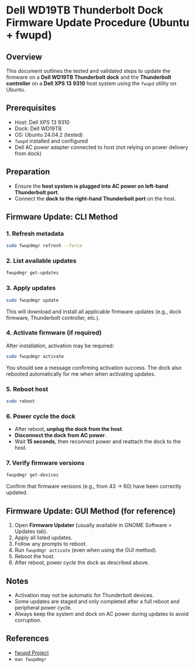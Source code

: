 # Dell WD19TB Thunderbolt Dock Firmware Update Procedure (Ubuntu + fwupd)

## Overview
This document outlines the tested and validated steps to update the firmware on a **Dell WD19TB Thunderbolt dock** and the **Thunderbolt controller** on a **Dell XPS 13 9310** host system using the `fwupd` utility on Ubuntu.

## Prerequisites
- Host: Dell XPS 13 9310
- Dock: Dell WD19TB
- OS: Ubuntu 24.04.2 (tested)
- `fwupd` installed and configured
- Dell AC power adapter connected to host (not relying on power delivery from dock)

## Preparation
- Ensure the **host system is plugged into AC power on left-hand Thunderbolt port**.
- Connect the **dock to the right-hand Thunderbolt port** on the host.

## Firmware Update: CLI Method

### 1. Refresh metadata
```bash
sudo fwupdmgr refresh --force
```

### 2. List available updates
```bash
fwupdmgr get-updates
```

### 3. Apply updates
```bash
sudo fwupdmgr update
```
This will download and install all applicable firmware updates (e.g., dock firmware, Thunderbolt controller, etc.).

### 4. Activate firmware (if required)
After installation, activation may be required:
```bash
sudo fwupdmgr activate
```
You should see a message confirming activation success. The dock also rebooted automatically for me when when activating updates.

### 5. Reboot host
```bash
sudo reboot
```

### 6. Power cycle the dock
- After reboot, **unplug the dock from the host**.
- **Disconnect the dock from AC power**.
- Wait **15 seconds**, then reconnect power and reattach the dock to the host.

### 7. Verify firmware versions
```bash
fwupdmgr get-devices
```
Confirm that firmware versions (e.g., from 43 → 60) have been correctly updated.

## Firmware Update: GUI Method (for reference)
1. Open **Firmware Updater** (usually available in GNOME Software > Updates tab).
2. Apply all listed updates.
3. Follow any prompts to reboot.
4. Run `fwupdmgr activate` (even when using the GUI method).
5. Reboot the host.
6. After reboot, power cycle the dock as described above.

## Notes
- Activation may not be automatic for Thunderbolt devices.
- Some updates are staged and only completed after a full reboot and peripheral power cycle.
- Always keep the system and dock on AC power during updates to avoid corruption.

## References
- [fwupd Project](https://fwupd.org/)
- `man fwupdmgr`
